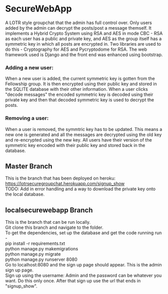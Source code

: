# SecureWebApp   

A LOTR style groupchat that the admin has full control over. Only users added by the admin can decrypt the posts/post a message themself. 
It implements a Hybrid Crypto System using RSA and AES in mode CBC - RSA as each user has a public and private key, and AES as the group 
itself has a symmetric key in which all posts are encrypted in. Two libraries are used to do this - Cryptography for AES and 
Pycryptodome for RSA. The web framework used is Django and the front end was enhanced using bootstrap.

### Adding a new user:
When a new user is added, the current symmetric key is gotten from the 
Fellowship group. It is then encrypted using their public key and stored in the SQLITE database with their other information. When a user
clicks "decode messages" the encoded symmetric key is decoded using their private key and then that decoded symmetric key is used to 
decrypt the posts.

### Removing a user:
When a user is removed, the symmtric key has to be updated. This means a new one is generated and all the messages are decrypted 
using the old key and re-encrypted using the new key. All users have their version of the symmetric key encoded with their 
public key and stored back in the database.

## Master Branch  
This is the branch that has been deployed on heroku: https://lotrsecuregroupchat.herokuapp.com/signup_show  
TODO: Add in error handling and a way to download the private key onto the local database.

## localsecurewebapp Branch  
This is the branch that can be run locally.   
Git clone this branch and navigate to the folder.  
To get the dependencies, set up the database and get the code running run -   
pip install -r requirements.txt   
python manage.py makemigrations  
python manage.py migrate  
python manage.py runserver 8080  
Go to localhost:8080 and the sign up page should appear. This is the admin sign up page.  
Sign up using the username: Admin and the password can be whatever you want. Do this only 
once. After that sign up use the url that ends in "signup_show".

